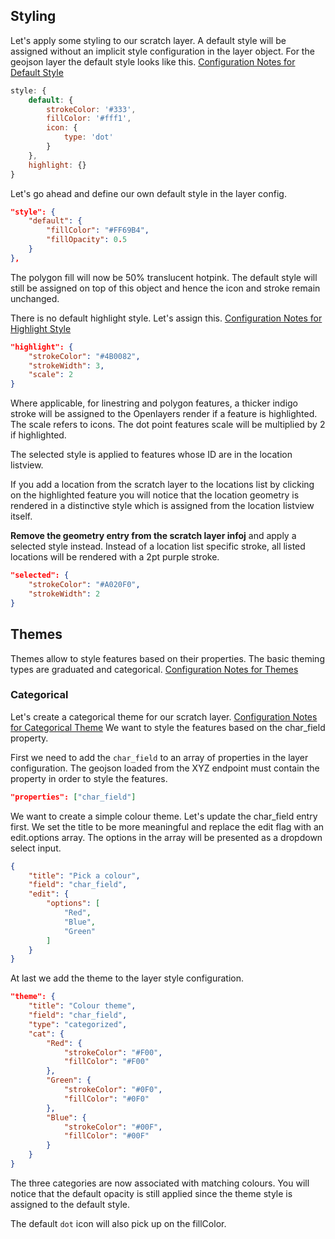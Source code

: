 ## Styling

Let's apply some styling to our scratch layer. A default style will be assigned without an implicit style configuration in the layer object. For the geojson layer the default style looks like this.
[Configuration Notes for Default Style](https://github.com/GEOLYTIX/xyz/wiki/Configuration#default)

```js
style: {
    default: {
        strokeColor: '#333',
        fillColor: '#fff1',
        icon: {
            type: 'dot'
        }
    },
    highlight: {}
}
```

Let's go ahead and define our own default style in the layer config.

```json
"style": {
    "default": {
        "fillColor": "#FF69B4",
        "fillOpacity": 0.5
    }
},
```

The polygon fill will now be 50% translucent hotpink. The default style will still be assigned on top of this object and hence the icon and stroke remain unchanged.

There is no default highlight style. Let's assign this.
[Configuration Notes for Highlight Style](https://github.com/GEOLYTIX/xyz/wiki/Configuration#highlight)

```json
"highlight": {
    "strokeColor": "#4B0082",
    "strokeWidth": 3,
    "scale": 2
}
```

Where applicable, for linestring and polygon features, a thicker indigo stroke will be assigned to the Openlayers render if a feature is highlighted. The scale refers to icons. The dot point features scale will be multiplied by 2 if highlighted.

The selected style is applied to features whose ID are in the location listview.

If you add a location from the scratch layer to the locations list by clicking on the highlighted feature you will notice that the location geometry is rendered in a distinctive style which is assigned from the location listview itself. 

**Remove the geometry entry from the scratch layer infoj** and apply a selected style instead. Instead of a location list specific stroke, all listed locations will be rendered with a 2pt purple stroke.

```json
"selected": {
    "strokeColor": "#A020F0",
    "strokeWidth": 2
}
```

## Themes

Themes allow to style features based on their properties. The basic theming types are graduated and categorical.
[Configuration Notes for Themes](https://github.com/GEOLYTIX/xyz/wiki/Configuration#themes)
### Categorical
Let's create a categorical theme for our scratch layer.
[Configuration Notes for Categorical Theme](https://github.com/GEOLYTIX/xyz/wiki/Configuration#categorized-themes)
We want to style the features based on the char_field property.

First we need to add the `char_field` to an array of properties in the layer configuration. The geojson loaded from the XYZ endpoint must contain the property in order to style the features.

```json
"properties": ["char_field"]
```

We want to create a simple colour theme. Let's update the char_field entry first. We set the title to be more meaningful and replace the edit flag with an edit.options array. The options in the array will be presented as a dropdown select input.

```json
{
    "title": "Pick a colour",
    "field": "char_field",
    "edit": {
        "options": [
            "Red",
            "Blue",
            "Green"
        ]
    }
}
```

At last we add the theme to the layer style configuration.

```json
"theme": {
    "title": "Colour theme",
    "field": "char_field",
    "type": "categorized",
    "cat": {
        "Red": {
            "strokeColor": "#F00",
            "fillColor": "#F00"
        },
        "Green": {
            "strokeColor": "#0F0",
            "fillColor": "#0F0"
        },
        "Blue": {
            "strokeColor": "#00F",
            "fillColor": "#00F"
        }
    }
}
```

The three categories are now associated with matching colours. You will notice that the default opacity is still applied since the theme style is assigned to the default style.

The default `dot` icon will also pick up on the fillColor.
